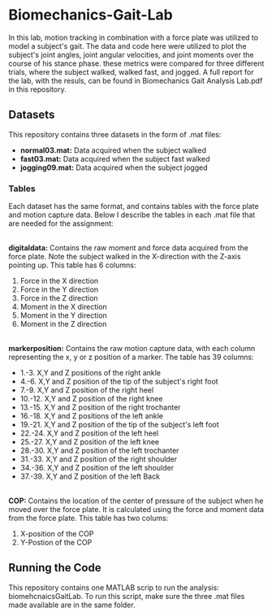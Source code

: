 # Biomechanics-Gait-Lab
In this lab, motion tracking in combination with a force plate was utilized to model a subject's gait. The data and code here were utilized to plot the subject's joint angles, joint angular velocities, and joint moments over the course of his stance phase. these metrics were compared for three different trials, where the subject walked, walked fast, and jogged. A full report for the lab, with the resuls, can be found in Biomechanics Gait Analysis Lab.pdf in this repository.
## Datasets
This repository contains three datasets in the form of .mat files:
- **normal03.mat:** Data acquired when the subject walked
- **fast03.mat:** Data acquired when the subject fast walked
- **jogging09.mat:** Data acquired when the subject jogged

### Tables 
Each dataset has the same format, and contains tables with the force plate and motion capture data. Below I describe the tables in each .mat file that are needed for the assignment:
<br />

<br />**digitaldata:** Contains the raw moment and force data acquired from the force plate. Note the subject walked in the X-direction with the Z-axis pointing up. This table has 6 columns:
1. Force in the X direction
2. Force in the Y direction
3. Force in the Z direction
4. Moment in the X direction
5. Moment in the Y direction
6. Moment in the Z direction

<br />**markerposition:** Contains the raw motion capture data, with each column representing the x, y or z position of a marker. The table has 39 columns:
- 1.-3. X,Y and Z positions of the right ankle
- 4.-6. X,Y and Z position of the tip of the subject's right foot
- 7.-9. X,Y and Z position of the right heel
- 10.-12. X,Y and Z position of the right knee
- 13.-15. X,Y and Z position of the right trochanter
- 16.-18. X,Y and Z positions of the left ankle
- 19.-21. X,Y and Z position of the tip of the subject's left foot
- 22.-24. X,Y and Z position of the left heel
- 25.-27. X,Y and Z position of the left knee
- 28.-30. X,Y and Z position of the left trochanter
- 31.-33. X,Y and Z position of the right shoulder
- 34.-36. X,Y and Z position of the left shoulder
- 37.-39. X,Y and Z position of the left Back

<br />**COP:** Contains the location of the center of pressure of the subject when he moved over the force plate. It is calculated using the force and moment data from the force plate. This table has two colums:
1. X-position of the COP
2. Y-Postion of the COP


## Running the Code
This repository contains one MATLAB scrip to run the analysis: biomehcnaicsGaitLab. To run this script, make sure the three .mat files made available are in the same folder. 
